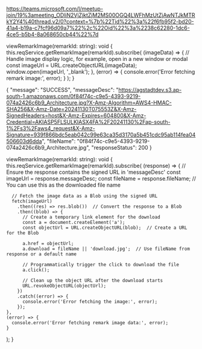 https://teams.microsoft.com/l/meetup-join/19%3ameeting_ODliN2VjZjktZjM2MS00OGQ4LWFhMzUtZjAwNTJkMTRkY2Y4%40thread.v2/0?context=%7b%22Tid%22%3a%22f6fb95f2-bd20-41a4-b19a-c7fcf96d09a7%22%2c%22Oid%22%3a%2238c62280-1dc6-4ce5-b5b4-8a068650cb44%22%7d

viewRemarkImage(remarkId: string): void {
    this.reqService.getRemarkImage(remarkId).subscribe(
      (imageData) => {
        // Handle image display logic, for example, open in a new window or modal
        const imageUrl = URL.createObjectURL(imageData);
        window.open(imageUrl, '_blank');
      },
      (error) => {
        console.error('Error fetching remark image:', error);
      }
    );
  }


{
    "message": "SUCCESS",
    "messageDesc": "https://agstadtdev.s3.ap-south-1.amazonaws.com/0f84f74c-c9e5-4393-9219-074a2426c6b9_Architecture.jpg?X-Amz-Algorithm=AWS4-HMAC-SHA256&X-Amz-Date=20241130T075553Z&X-Amz-SignedHeaders=host&X-Amz-Expires=604800&X-Amz-Credential=AKIASP5FLSULKIASX4FA%2F20241130%2Fap-south-1%2Fs3%2Faws4_request&X-Amz-Signature=939f866bdc5eab042c99e63ca35d3170a5b451cdc95ab114fea04506603d6dda",
    "fileName": "0f84f74c-c9e5-4393-9219-074a2426c6b9_Architecture.jpg",
    "responseStatus": 200
}


viewRemarkImage(remarkId: string): void {
  this.reqService.getRemarkImage(remarkId).subscribe(
    (response) => {
      // Ensure the response contains the signed URL in 'messageDesc'
      const imageUrl = response.messageDesc;
      const fileName = response.fileName;  // You can use this as the downloaded file name

      // Fetch the image data as a Blob using the signed URL
      fetch(imageUrl)
        .then((res) => res.blob())  // Convert the response to a Blob
        .then((blob) => {
          // Create a temporary link element for the download
          const a = document.createElement('a');
          const objectUrl = URL.createObjectURL(blob);  // Create a URL for the Blob
          
          a.href = objectUrl;
          a.download = fileName || 'download.jpg';  // Use fileName from response or a default name
          
          // Programmatically trigger the click to download the file
          a.click();
          
          // Clean up the object URL after the download starts
          URL.revokeObjectURL(objectUrl);
        })
        .catch((error) => {
          console.error('Error fetching the image:', error);
        });
    },
    (error) => {
      console.error('Error fetching remark image data:', error);
    }
  );
}
